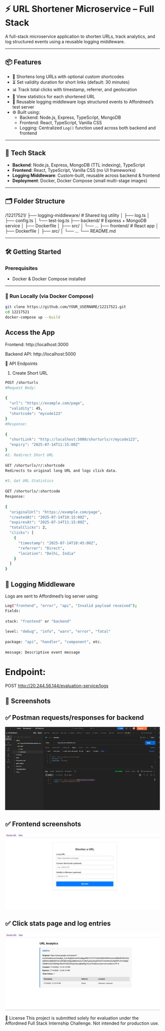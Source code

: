 # ⚡ URL Shortener Microservice – Full Stack

A full-stack microservice application to shorten URLs, track analytics, and log structured events using a reusable logging middleware.

---

## 📦 Features

- 🔗 Shortens long URLs with optional custom shortcodes
- ⏳ Set validity duration for short links (default: 30 minutes)
- 📊 Track total clicks with timestamp, referrer, and geolocation
- 📄 View statistics for each shortened URL
- 📜 Reusable logging middleware logs structured events to Affordmed’s test server
- ⚙️ Built using:
  - Backend: Node.js, Express, TypeScript, MongoDB
  - Frontend: React, TypeScript, Vanilla CSS
  - Logging: Centralized `Log()` function used across both backend and frontend

---

## 🧩 Tech Stack

- **Backend**: Node.js, Express, MongoDB (TTL indexing), TypeScript
- **Frontend**: React, TypeScript, Vanilla CSS (no UI frameworks)
- **Logging Middleware**: Custom-built, reusable across backend & frontend
- **Deployment**: Docker, Docker Compose (small multi-stage images)

---

## 🗂️ Folder Structure

/12217521/
├── logging-middleware/ # Shared log utility
│ ├── log.ts
│ ├── config.ts
│ └── test-log.ts
├── backend/ # Express + MongoDB service
│ ├── Dockerfile
│ ├── src/
│ └── ...
├── frontend/ # React app
│ ├── Dockerfile
│ ├── src/
│ └── ...
└── README.md

---

## 🛠️ Getting Started

### Prerequisites

- Docker & Docker Compose installed

---

### 🚀 Run Locally (via Docker Compose)

```bash
git clone https://github.com/YOUR_USERNAME/12217521.git
cd 12217521
docker-compose up --build

```

## Access the App

Frontend: http://localhost:3000

Backend API: http://localhost:5000

🔧 API Endpoints

1. Create Short URL

```bash
POST /shorturls
#Request Body:

{
  "url": "https://example.com/page",
  "validity": 45,
  "shortcode": "mycode123"
}
#Response:

{
  "shortLink": "http://localhost:5000/shorturls/r/mycode123",
  "expiry": "2025-07-14T11:15:00Z"
}
#2. Redirect Short URL

GET /shorturls/r/:shortcode
Redirects to original long URL and logs click data.

#3. Get URL Statistics

GET /shorturls/:shortcode
Response:

{
  "originalUrl": "https://example.com/page",
  "createdAt": "2025-07-14T10:15:00Z",
  "expiresAt": "2025-07-14T11:15:00Z",
  "totalClicks": 2,
  "clicks": [
    {
      "timestamp": "2025-07-14T10:45:00Z",
      "referrer": "Direct",
      "location": "Delhi, India"
    }
  ]
}
```

## 🧾 Logging Middleware

Logs are sent to Affordmed’s log server using:

```bash
Log("frontend", "error", "api", "Invalid payload received");
Fields:

stack: "frontend" or "backend"

level: "debug", "info", "warn", "error", "fatal"

package: "api", "handler", "component", etc.

message: Descriptive event message
```

# Endpoint:

POST http://20.244.56.144/evaluation-service/logs

## 🧪 Screenshots

## ✅ Postman requests/responses for backend

![Alt Text](https://github.com/yesiamkriti/12217521/blob/main/frontend/public/test-backend.png)
## ✅ Frontend screenshots

![Alt Text](https://github.com/yesiamkriti/12217521/blob/main/frontend/public/url-mainpage.png)

## ✅ Click stats page and log entries
![Alt Text](https://github.com/yesiamkriti/12217521/blob/main/frontend/public/stats.png)

📜 License
This project is submitted solely for evaluation under the Affordmed Full Stack Internship Challenge. Not intended for production use.
